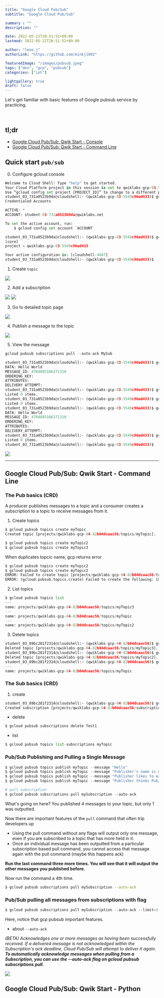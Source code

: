 ```yaml
---
title: "Google Cloud Pub/Sub"
subtitle: "Google Cloud Pub/Sub"

summary : ""
description: ""

date: 2022-05-21T20:51:52+09:00
lastmod: 2022-05-21T20:51:52+09:00

author: "leoo.j"
authorLink: "https://github.com/minkj1992"

featuredImage: "/images/pubsub.jpeg"
tags: ["dev", "gcp", "pubsub"]
categories: ["iot"]

lightgallery: true
draft: false
---
```


Let's get familiar with basic features of Google pubsub service by practicing.

<!--more-->
<br />

## tl;dr

- [Google Cloud Pub/Sub: Qwik Start - Console](https://www.cloudskillsboost.google/focuses/3719?catalog_rank=%7B%22rank%22%3A1%2C%22num_filters%22%3A0%2C%22has_search%22%3Atrue%7D&parent=catalog&qlcampaign=yt18-gsp095-11078)
- [Google Cloud Pub/Sub: Qwik Start - Command Line](https://www.cloudskillsboost.google/focuses/925?catalog_rank=%7B%22rank%22%3A2%2C%22num_filters%22%3A0%2C%22has_search%22%3Atrue%7D&parent=catalog&qlcampaign=yt18-gsp095-11078)

## Quick start `pub/sub`

0. Configure gcloud console

```python
Welcome to Cloud Shell! Type "help" to get started.
Your Cloud Platform project in this session is set to qwiklabs-gcp-03-5549c96ad433.
Use “gcloud config set project [PROJECT_ID]” to change to a different project.
student_03_731a0523b9da@cloudshell:~ (qwiklabs-gcp-03-5549c96ad433)$ gcloud auth list
Credentialed Accounts

ACTIVE: *
ACCOUNT: student-03-731a0523b9da@qwiklabs.net

To set the active account, run:
    $ gcloud config set account `ACCOUNT`

student_03_731a0523b9da@cloudshell:~ (qwiklabs-gcp-03-5549c96ad433)$ gcloud config list project
[core]
project = qwiklabs-gcp-03-5549c96ad433

Your active configuration is: [cloudshell-4687]
student_03_731a0523b9da@cloudshell:~ (qwiklabs-gcp-03-5549c96ad433)$
```

1. Create `topic`

![](/images/pubsub_tutorial1.png)

2. Add a subscription

![](/images/pubsub_tutorial2.png)
![](/images/pubsub_tutorial6.png)

3. Go to detailed topic page

![](/images/pubsub_tutorial3.png)

4. Publish a message to the topic 

![](/images/pubsub_tutorial4.png)

5. View the message

```python
gcloud pubsub subscriptions pull --auto-ack MySub
```

```python
student_03_731a0523b9da@cloudshell:~ (qwiklabs-gcp-03-5549c96ad433)$ gcloud pubsub subscriptions pull --auto-ack mySubscription
DATA: Hello World
MESSAGE_ID: 4704893166371310
ORDERING_KEY:
ATTRIBUTES:
DELIVERY_ATTEMPT:
student_03_731a0523b9da@cloudshell:~ (qwiklabs-gcp-03-5549c96ad433)$ gcloud pubsub subscriptions pull --auto-ack mySubscription
Listed 0 items.
student_03_731a0523b9da@cloudshell:~ (qwiklabs-gcp-03-5549c96ad433)$ gcloud pubsub subscriptions pull --auto-ack mySubscription
Listed 0 items.
student_03_731a0523b9da@cloudshell:~ (qwiklabs-gcp-03-5549c96ad433)$ gcloud pubsub subscriptions pull --auto-ack myTopic-sub
DATA: Hello World
MESSAGE_ID: 4704893166371310
ORDERING_KEY:
ATTRIBUTES:
DELIVERY_ATTEMPT:
student_03_731a0523b9da@cloudshell:~ (qwiklabs-gcp-03-5549c96ad433)$ gcloud pubsub subscriptions pull --auto-ack myTopic-sub
Listed 0 items.
student_03_731a0523b9da@cloudshell:~ (qwiklabs-gcp-03-5549c96ad433)$
```

![](/images/pubsub_tutorial5.png)

---

## Google Cloud Pub/Sub: Qwik Start - Command Line

### The Pub basics (CRD)

A producer publishes messages to a topic and a consumer creates a subscription to a topic to receive messages from it.


1. Create topics

```python
$ gcloud pubsub topics create myTopic
Created topic [projects/qwiklabs-gcp-04-82b04dcaac56/topics/myTopic].

$ gcloud pubsub topics create myTopic2
$ gcloud pubsub topics create myTopic3
```

When duplicates topcic name, gcp returns error

```python
$ gcloud pubsub topics create myTopic2
$ gcloud pubsub topics create myTopic2
ERROR: Failed to create topic [projects/qwiklabs-gcp-04-82b04dcaac56/topics/myTopic2]: Resource already exists in the project (resource=myTopic2).
ERROR: (gcloud.pubsub.topics.create) Failed to create the following: [myTopic2].
```

2. List topics

```python
$ gcloud pubsub topics list
---
name: projects/qwiklabs-gcp-04-82b04dcaac56/topics/myTopic3
---
name: projects/qwiklabs-gcp-04-82b04dcaac56/topics/myTopic
---
name: projects/qwiklabs-gcp-04-82b04dcaac56/topics/myTopic2
```

3. Delete topics

```python
student_03_89bc281f2314@cloudshell:~ (qwiklabs-gcp-04-82b04dcaac56)$ gcloud pubsub topics delete myTopic3
Deleted topic [projects/qwiklabs-gcp-04-82b04dcaac56/topics/myTopic3].
student_03_89bc281f2314@cloudshell:~ (qwiklabs-gcp-04-82b04dcaac56)$ gcloud pubsub topics delete myTopic2
Deleted topic [projects/qwiklabs-gcp-04-82b04dcaac56/topics/myTopic2].
student_03_89bc281f2314@cloudshell:~ (qwiklabs-gcp-04-82b04dcaac56)$ gcloud pubsub topics list
---
name: projects/qwiklabs-gcp-04-82b04dcaac56/topics/myTopic
```

### The Sub basics (CRD)

1. create

```python
student_03_89bc281f2314@cloudshell:~ (qwiklabs-gcp-04-82b04dcaac56)$ gcloud pubsub subscriptions create --topic myTopic mySubsciption
Created subscription [projects/qwiklabs-gcp-04-82b04dcaac56/subscriptions/mySubsciption].
```

- delete

```python
$ gcloud pubsub subscriptions delete Test1
```

- list

```python
$ gcloud pubsub topics list-subscriptions myTopic
```

### Pub/Sub Publishing and Pulling a Single Message

```python
$ gcloud pubsub topics publish myTopic --message "Hello"
$ gcloud pubsub topics publish myTopic --message "Publisher's name is minwook"
$ gcloud pubsub topics publish myTopic --message "Publisher likes to eat love"
$ gcloud pubsub topics publish myTopic --message "Publisher thinks Pub/Sub is awesome"

# pull subscription
$ gcloud pubsub subscriptions pull mySubscription --auto-ack
```

What's going on here? You published 4 messages to your topic, but only 1 was outputted.

Now there are important features of the `pull` command that often trip developers up

- Using the pull command without any flags will output only one message, even if you are subscribed to a topic that has more held in it.
- Once an individual message has been outputted from a particular subscription based pull command, you cannot access that message again with the pull command (maybe this happens ack)

**Run the last command three more times. You will see that it will output the other messages you published before.**

Now run the command a 4th time.

```bash
$ gcloud pubsub subscriptions pull mySubscription --auto-ack
```

### Pub/Sub pulling all messages from subscriptions with **flag**

```python
$ gcloud pubsub subscriptions pull mySubscription --auto-ack --limit=3
```

Here, notice that gcp pubsub important features.

- about `--auto-ack`

*(BETA) Acknowledges one or more messages as having been successfully received. If a delivered message is not acknowledged within the Subscription's ack deadline, Cloud Pub/Sub will attempt to deliver it again.
**To automatically acknowledge messages when pulling from a Subscription, you can use the --auto-ack flag on gcloud pubsub subscriptions pull.***


![](/images/pubsub_tutorial7.png)

## Google Cloud Pub/Sub: Qwik Start - Python
